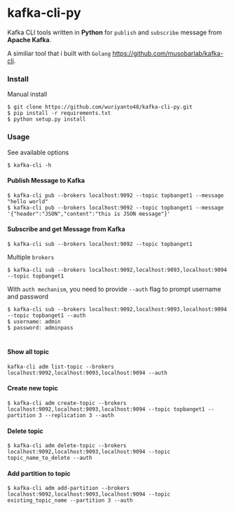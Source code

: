 # kafka-cli-py

Kafka CLI tools written in <b>Python</b> for `publish` and `subscribe` message from <b>Apache Kafka</b>.

A similiar tool that i built with `Golang` https://github.com/musobarlab/kafka-cli.

### Install

Manual install
```shell
$ git clone https://github.com/wuriyanto48/kafka-cli-py.git
$ pip install -r requirements.txt
$ python setup.py install
```

### Usage
See available options
```shell
$ kafka-cli -h
```

#### Publish Message to Kafka
```shell
$ kafka-cli pub --brokers localhost:9092 --topic topbanget1 --message "hello world"
$ kafka-cli pub --brokers localhost:9092 --topic topbanget1 --message '{"header":"JSON","content":"this is JSON message"}'
```

#### Subscribe and get Message from Kafka
```shell
$ kafka-cli sub --brokers localhost:9092 --topic topbanget1
```

Multiple `brokers`
```shell
$ kafka-cli sub --brokers localhost:9092,localhost:9093,localhost:9094 --topic topbanget1
```

With `auth mechanism`, you need to provide `--auth` flag to prompt username and password
```shell
$ kafka-cli sub --brokers localhost:9092,localhost:9093,localhost:9094 --topic topbanget1 --auth
$ username: admin
$ password: adminpass
```

#

#### Show all topic
```shell
kafka-cli adm list-topic --brokers localhost:9092,localhost:9093,localhost:9094 --auth
```

#### Create new topic
```shell
$ kafka-cli adm create-topic --brokers localhost:9092,localhost:9093,localhost:9094 --topic topbanget1 --partition 3 --replication 3 --auth
```

#### Delete topic
```shell
$ kafka-cli adm delete-topic --brokers localhost:9092,localhost:9093,localhost:9094 --topic topic_name_to_delete --auth
```

#### Add partition to topic
```shell
$ kafka-cli adm add-partition --brokers localhost:9092,localhost:9093,localhost:9094 --topic existing_topic_name --partition 3 --auth
```